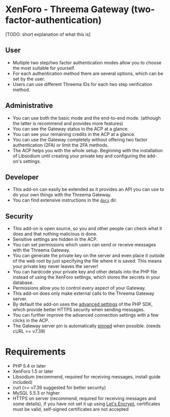 # XenForo - Threema Gateway (two-factor-authentication)

[TODO: short explanation of what this is]

## User
* Multiple two step/two factor authentication modes allow you to choose the most suitable for yourself.
* For each authentication method there are several options, which can be set by the user.
* Users can use different Threema IDs for each two step verification method.

## Administrative
* You can use both the basic mode and the end-to-end mode. (although the latter is recommend and provides more features)
* You can see the Gateway status in the ACP at a glance.
* You can see your remaining credits in the ACP at a glance.
* You can use the Gateway completely without offering two factor authentication (2FA) or limit the 2FA methods.
* The ACP helps you with the whole setup. Beginning with the installation of Libsodium until creating your private key and configuring the add-on's settings.

## Developer
* This add-on can easily be extended as it provides an API you can use to do your own things with the Threema Gateway.
* You can find extensive instructions in the [`docs`](/docs/) dir.

## Security
* This add-on is open source, so you and other people can check what it does and that nothing malicious is done.
* Sensitive settings are hidden in the ACP.
* You can set permissions which users can send or receive messages with the Threema Gateway.
* You can generate the private key on the server and even place it outside of the web root by just specifying the file where it is saved. This means your private key never leaves the server!
* You can hardcode your private key and other details into the PHP file instead of using the XenForo settings, which stores the secrets in your database.
* Permissions allow you to control every aspect of your Gateway.
* This add-on does only make external calls to the Threema Gateway server.
* By default the add-on uses the [advanced settings](https://github.com/rugk/threema-msgapi-sdk-php#user-content-creating-a-connection-with-advanced-options) of the PHP SDK, which provide better HTTPS security when sending messages.
* You can further improve the advanced connection settings with a few clicks in the ACP.
* The Gateway server pin is automatically [pinned](https://www.owasp.org/index.php/Certificate_and_Public_Key_Pinning) when possible. (needs cURL >= v7.39)

# Requirements
* PHP 5.4 or later
* XenForo 1.5 or later
* Libsodium (recommend, required for receiving messages, install guide included)
* curl (>= v7.39 suggested for better security)
* MySQL 5.5.3 or higher
* HTTPS on server (recommend, required for receiving messages and some details), if you have not set it up using [Let's Encrypt](https://letsencrypt.org/), certificates must be valid, self-signed certificates are not accepted
